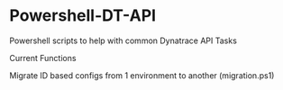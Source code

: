 # Powershell-DT-API
Powershell scripts to help with common Dynatrace API Tasks

Current Functions


Migrate ID based configs from 1 environment to another (migration.ps1)
